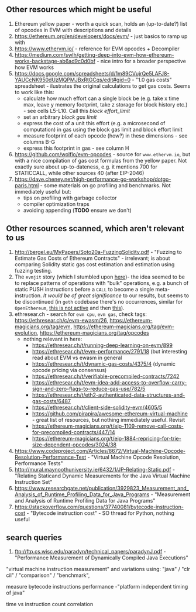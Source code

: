 ## Other resources which might be useful

1. Ethereum yellow paper - worth a quick scan, holds an (up-to-date?) list of opcodes in EVM with descriptions and details
2. https://ethereum.org/en/developers/docs/evm/ - just basics to ramp up with
3. https://www.ethervm.io/ - reference for EVM opcodes + Decompiler
4. https://medium.com/swlh/getting-deep-into-evm-how-ethereum-works-backstage-ab6ad9c0d0bf - nice intro for a broader perspective how EVM works
5. https://docs.google.com/spreadsheets/d/1m89CVujrQe5LAFJ8-YAUCcNK950dUzMQPMJBxRtGCqs/edit#gid=0 - "1.0 gas costs" spreadsheet - ilustrates the original calculations to get gas costs. Seems to work like this:
    - calculate how much effort can a single block be (e.g. take x time max, leave y memory footprint, take z storage for block history etc.) - see cells L5-L10. Call this _block effort_limit_
    - set an arbitrary _block gas limit_
    - express the cost of a unit this effort (e.g. a microsecond of computation) in gas using the block gas limit and block effort limit
    - measure footprint of each opcode (how?) in these dimensions - see columns B-G
    - express this footprint in gas - see column H
6. https://github.com/wolflo/evm-opcodes - source for `www.ethervm.io`, but with a nice compilation of gas cost formulas from the yellow paper. Not exactly sure about up-to-dateness, e.g. it mentions 700 for STATICCALL, while other sources 40 (after EIP-2046)
7. https://dave.cheney.net/high-performance-go-workshop/dotgo-paris.html - some materials on go profiling and benchmarks. Not immediately useful but:
    - tips on profiling with garbage collector
    - compiler optimization traps
    - avoiding appending (**TODO** ensure we don't)


## Other resources scanned, which aren't relevant to us

1. http://bergel.eu/MyPapers/Soto20a-FuzzingSolidity.pdf - "Fuzzing to Estimate Gas Costs of Ethereum Contracts" - irrelevant; is about comparing Solidity static gas cost estimation and estimation using fuzzing testing.
1. The `evmjit` story (which I stumbled upon [here](https://ethresear.ch/t/evm-performance/2791))- the idea seemed to be to replace patterns of operations with "bulk" operations, e.g. a bunch of static PUSH instructions before a `CALL` to become a single meta-instruction. _It would be of great significance_ to our results, but seems to be discontinued (in `geth` codebase there's no occurrences, similar for `OpenEthereum`, [this is not active](https://github.com/ethereum/evmjit) and then [this](https://github.com/ethereum/go-ethereum/issues/2365#issuecomment-275493369)).
1. ethresear.ch - search for `evm cpu`, `evm gas`, check tags: https://ethresear.ch/c/evm-ewasm/26, https://ethereum-magicians.org/tag/evm, https://ethereum-magicians.org/tag/evm-evolution, https://ethereum-magicians.org/tag/opcodes
    - nothing relevant in here:
        - https://ethresear.ch/t/running-deep-learning-on-evm/899
        - https://ethresear.ch/t/evm-performance/2791/18 (but interesting read about EVM vs ewasm in general
        - https://ethresear.ch/t/dynamic-gas-costs/4375/4 (dynamic opcode pricing via consensus)
        - https://ethresear.ch/t/verifiable-precompiled-contracts/7242
        - https://ethresear.ch/t/evm-idea-add-access-to-overflow-carry-sign-and-zero-flags-to-reduce-gas-use/782/5
        - https://ethresear.ch/t/eth2-authenticated-data-structures-and-gas-costs/6487
        - https://ethresear.ch/t/client-side-solidity-evm/4605/5
        - https://github.com/pirapira/awesome-ethereum-virtual-machine - great list of resources, but nothing immediately useful. Revisit
        - https://ethereum-magicians.org/t/eip-1109-remove-call-costs-for-precompiled-contracts/447/14
        - https://ethereum-magicians.org/t/eip-1884-repricing-for-trie-size-dependent-opcodes/3024/38
1. https://www.codeproject.com/Articles/8672/Virtual-Machine-Opcode-Resolution-Performance-Test - "Virtual Machine Opcode Resolution, Performance Tests"
1. http://mural.maynoothuniversity.ie/6432/1/JP-Relating-Static.pdf - "Relating Staticand Dynamic Measurements for the Java Virtual Machine Instruction Set"
1. https://www.researchgate.net/publication/3929823_Measurement_and_Analysis_of_Runtime_Profiling_Data_for_Java_Programs - "Measurement and Analysis of Runtime Profiling Data for Java Programs"
1. https://stackoverflow.com/questions/37740081/bytecode-instruction-cost - "Bytecode instruction cost" - SO thread for Python, nothing useful
## search queries
1. ftp://ftp.cs.wisc.edu/paradyn/technical_papers/paradynJ.pdf - "Performance Measurement of Dynamically Compiled Java Executions"

"virtual machine instruction measurement" and variations using: "java" / "clr cil" / "comparison" / "benchmark",

measure bytecode instructions performance -"platform independent timing of java"

time vs instruction count correlation
